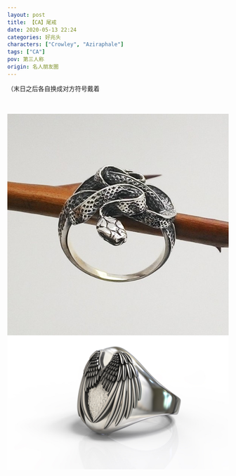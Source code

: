 ```yaml
---
layout: post
title: 【CA】尾戒
date: 2020-05-13 22:24
categories: 好兆头
characters: ["Crowley", "Aziraphale"]
tags: ["CA"]
pov: 第三人称
origin: 名人朋友圈
---
```


（末日之后各自换成对方符号戴着

<br><br>
![](https://raw.githubusercontent.com/junesirius/junesirius.github.io/master/assets/images/mrpyq/2020-05-13-CA-Tail-ring-1.jpg)
<br>
![](https://raw.githubusercontent.com/junesirius/junesirius.github.io/master/assets/images/mrpyq/2020-05-13-CA-Tail-ring-2.jpg)
